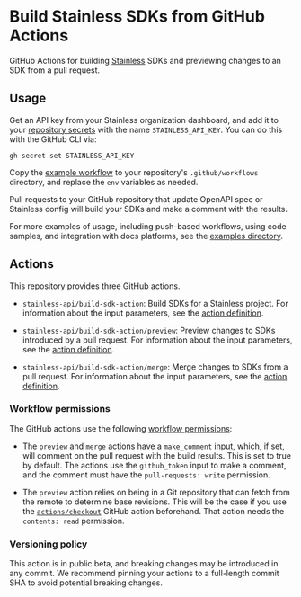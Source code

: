 # Build Stainless SDKs from GitHub Actions

GitHub Actions for building [Stainless](https://stainless.com/) SDKs and
previewing changes to an SDK from a pull request.

## Usage

Get an API key from your Stainless organization dashboard, and add it to your
[repository secrets](https://docs.github.com/en/actions/security-for-github-actions/security-guides/using-secrets-in-github-actions#creating-secrets-for-a-repository)
with the name `STAINLESS_API_KEY`. You can do this with the GitHub CLI via:

```
gh secret set STAINLESS_API_KEY
```

Copy the [example workflow](./examples/pull_request.yml) to your repository's
`.github/workflows` directory, and replace the `env` variables as needed.

Pull requests to your GitHub repository that update OpenAPI spec or Stainless
config will build your SDKs and make a comment with the results.

For more examples of usage, including push-based workflows, using code samples,
and integration with docs platforms, see the [examples directory](./examples).

## Actions

This repository provides three GitHub actions.

- `stainless-api/build-sdk-action`: Build SDKs for a Stainless project. For
information about the input parameters, see the [action definition](./action.yml).

- `stainless-api/build-sdk-action/preview`: Preview changes to SDKs introduced
by a pull request. For information about the input parameters, see the
[action definition](./preview/action.yml).

- `stainless-api/build-sdk-action/merge`: Merge changes to SDKs from a pull
request. For information about the input parameters, see the
[action definition](./merge/action.yml).

### Workflow permissions

The GitHub actions use the following
[workflow permissions](https://docs.github.com/en/actions/writing-workflows/workflow-syntax-for-github-actions#jobsjob_idpermissions):

- The `preview` and `merge` actions have a `make_comment` input, which, if set,
will comment on the pull request with the build results. This is set to true by
default. The actions use the `github_token` input to make a comment, and the
comment must have the `pull-requests: write` permission.

- The `preview` action relies on being in a Git repository that can fetch from
the remote to determine base revisions. This will be the case if you use the
[`actions/checkout`](https://github.com/actions/checkout) GitHub action
beforehand. That action needs the `contents: read` permission.

### Versioning policy

This action is in public beta, and breaking changes may be introduced in any
commit. We recommend pinning your actions to a full-length commit SHA to avoid
potential breaking changes.
